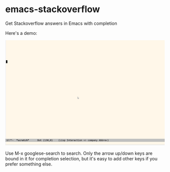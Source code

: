 # emacs-stackoverflow
Get Stackoverflow answers in Emacs with completion

Here's a demo: 

![Screenshot](https://raw.githubusercontent.com/codecoll/emacs-stackoverflow/master/screenshot.gif)

Use M-x googlese-search to search. Only the arrow up/down keys are bound in it for completion selection, but it's easy to add other keys if you prefer something else.
